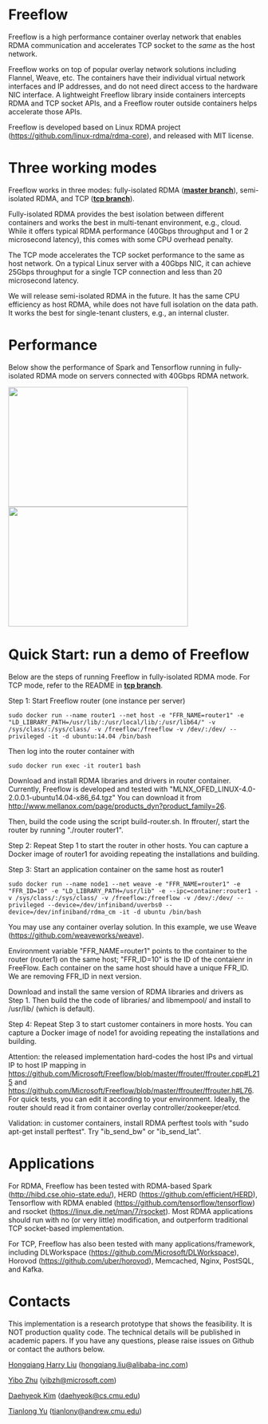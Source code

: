 
# Freeflow #

Freeflow is a high performance container overlay network that enables RDMA communication and accelerates TCP socket to the *same* as the host network. 

Freeflow works on top of popular overlay network solutions including Flannel, Weave, etc. The containers have their individual virtual network interfaces and IP addresses, and do not need direct access to the hardware NIC interface. A lightweight Freeflow library inside containers intercepts RDMA and TCP socket APIs, and a Freeflow router outside containers helps accelerate those APIs. 

Freeflow is developed based on Linux RDMA project (https://github.com/linux-rdma/rdma-core), and released with MIT license.

# Three working modes #

Freeflow works in three modes: fully-isolated RDMA ([**master branch**](https://github.com/Microsoft/Freeflow/tree/master)), semi-isolated RDMA, and TCP ([**tcp branch**](https://github.com/Microsoft/Freeflow/tree/tcp)).

Fully-isolated RDMA provides the best isolation between different containers and works the best in multi-tenant environment, e.g., cloud. While it offers typical RDMA performance (40Gbps throughput and 1 or 2 microsecond latency), this comes with some CPU overhead penalty.

The TCP mode accelerates the TCP socket performance to the same as host network. On a typical Linux server with a 40Gbps NIC, it can achieve 25Gbps throughput for a single TCP connection and less than 20 microsecond latency.

We will release semi-isolated RDMA in the future. It has the same CPU efficiency as host RDMA, while does not have full isolation on the data path. It works the best for single-tenant clusters, e.g., an internal cluster.

# Performance #

Below show the performance of Spark and Tensorflow running in fully-isolated RDMA mode on servers connected with 40Gbps RDMA network.

<img src="/images/spark_perf.png" width="360" height="240"><img src="/images/tensorflow_image.png" width="360" height="240">

# Quick Start: run a demo of Freeflow #

Below are the steps of running Freeflow in fully-isolated RDMA mode. For TCP mode, refer to the README in [**tcp branch**](https://github.com/Microsoft/Freeflow/tree/tcp).

Step 1: Start Freeflow router (one instance per server)
```
sudo docker run --name router1 --net host -e "FFR_NAME=router1" -e "LD_LIBRARY_PATH=/usr/lib/:/usr/local/lib/:/usr/lib64/" -v /sys/class/:/sys/class/ -v /freeflow:/freeflow -v /dev/:/dev/ --privileged -it -d ubuntu:14.04 /bin/bash
```

Then log into the router container with
```
sudo docker run exec -it router1 bash
```

Download and install RDMA libraries and drivers in router container.
Currently, Freeflow is developed and tested with "MLNX_OFED_LINUX-4.0-2.0.0.1-ubuntu14.04-x86_64.tgz"
You can download it from http://www.mellanox.com/page/products_dyn?product_family=26.

Then, build the code using the script build-router.sh. In ffrouter/, start the router by running "./router router1".

Step 2: Repeat Step 1 to start the router in other hosts. You can capture a Docker image of router1 for avoiding repeating the installations and building.

Step 3: Start an application container on the same host as router1
```
sudo docker run --name node1 --net weave -e "FFR_NAME=router1" -e "FFR_ID=10" -e "LD_LIBRARY_PATH=/usr/lib" -e --ipc=container:router1 -v /sys/class/:/sys/class/ -v /freeflow:/freeflow -v /dev/:/dev/ --privileged --device=/dev/infiniband/uverbs0 --device=/dev/infiniband/rdma_cm -it -d ubuntu /bin/bash
```

You may use any container overlay solution. In this example, we use Weave (https://github.com/weaveworks/weave).

Environment variable "FFR_NAME=router1" points to the container to the router (router1) on the same host; "FFR_ID=10" is the ID of the contaienr in FreeFlow. Each container on the same host should have a unique FFR_ID. We are removing FFR_ID in next version. 

Download and install the same version of RDMA libraries and drivers as Step 1. Then build the the code of libraries/ and libmempool/ and install to /usr/lib/ (which is default).

Step 4: Repeat Step 3 to start customer containers in more hosts. You can capture a Docker image of node1 for avoiding repeating the installations and building.

Attention: the released implementation hard-codes the host IPs and virtual IP to host IP mapping in https://github.com/Microsoft/Freeflow/blob/master/ffrouter/ffrouter.cpp#L215 and https://github.com/Microsoft/Freeflow/blob/master/ffrouter/ffrouter.h#L76. For quick tests, you can edit it according to your environment. Ideally, the router should read it from container overlay controller/zookeeper/etcd.

Validation: in customer containers, install RDMA perftest tools with "sudo apt-get install perftest". Try "ib_send_bw" or "ib_send_lat".

# Applications #

For RDMA, Freeflow has been tested with RDMA-based Spark (http://hibd.cse.ohio-state.edu/), HERD (https://github.com/efficient/HERD), Tensorflow with RDMA enabled (https://github.com/tensorflow/tensorflow) and rsocket (https://linux.die.net/man/7/rsocket). Most RDMA applications should run with no (or very little) modification, and outperform traditional TCP socket-based implementation.

For TCP, Freeflow has also been tested with many applications/framework, including DLWorkspace (https://github.com/Microsoft/DLWorkspace), Horovod (https://github.com/uber/horovod), Memcached, Nginx, PostSQL, and Kafka.

# Contacts #

This implementation is a research prototype that shows the feasibility. It is NOT production quality code. The technical details will be published in academic papers. If you have any questions, please raise issues on Github or contact the authors below.

[Hongqiang Harry Liu](http://www.hongqiangliu.com/) (hongqiang.liu@alibaba-inc.com)

[Yibo Zhu](http://yibozhu.com/) (yibzh@microsoft.com)

[Daehyeok Kim](https://daehyeok.kim/) (daehyeok@cs.cmu.edu)

[Tianlong Yu](https://sites.google.com/site/tianlongyu201406/) (tianlony@andrew.cmu.edu)
